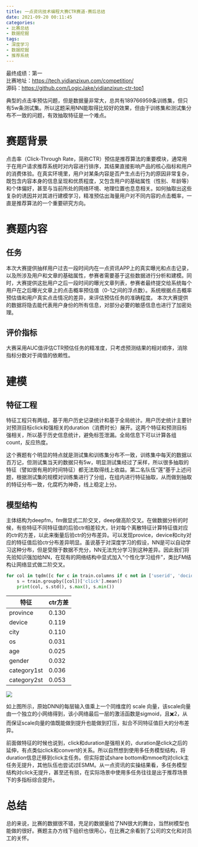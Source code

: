 ```yaml
---
title: 一点资讯技术编程大赛CTR赛道-赛后总结
date: 2021-09-20 00:11:45
categories: 
- 比赛总结
- 数据挖掘
tags:
- 深度学习
- 数据挖掘
- 推荐系统
---
```

最终成绩：第一  
比赛地址：https://tech.yidianzixun.com/competition/  
源码：https://github.com/LogicJake/yidianzixun-ctr-top1 

典型的点击率预估问题，但是数据量非常大，总共有189766959条训练集，但只有5w条测试集。所以这题采用NN能取得比较好的效果，但由于训练集和测试集分布不一致的问题，有效抽取特征是一个难点。
<!-- more -->

# 赛题背景
点击率（Click-Through Rate，简称CTR）预估是推荐算法的重要模块，通常用于在用户请求推荐系统时对内容进行排序，其结果直接影响产品的核心指标和用户的消费体验。在真实环境里，用户对某条内容是否产生点击行为的原因非常复杂，既包含内容本身的信息呈现和优质程度，又包含用户的基础属性（性别、年龄等）和个体偏好，甚至与当前所处的网络环境、地理位置也息息相关。如何抽取出这些复杂的诱因并对其进行建模学习，精准预估出海量用户对不同内容的点击概率，一直是推荐算法的一个重要研究方向。

# 赛题内容
## 任务
本次大赛提供抽样用户过去一段时间内在一点资讯APP上的真实曝光和点击记录，以及所涉及用户和文章的基础属性，参赛者需要基于这些数据进行分析和建模。同时，大赛提供这批用户之后一段时间的曝光文章列表，参赛者最终提交给系统每个用户在之后曝光文章上的点击概率预估值（0-1之间的浮点数）。系统根据点击概率预估值和用户真实点击情况的差异，来评估预估任务的准确程度。 本次大赛提供的数据将隐去能代表用户身份的所有信息，对部分必要的敏感信息也进行了加密处理。

## 评价指标
大赛采用AUC值评估CTR预估任务的精准度，只考虑预测结果的相对顺序，消除指标分数对于阈值的依赖性。

# 建模
## 特征工程
特征工程只有两组，基于用户历史记录统计和基于全局统计。用户历史统计主要针对预测目标click和强相关的duration（消费时长）展开。这两个特征和预测目标强相关，所以基于历史信息统计，避免标签泄漏。全局信息下可以计算各组count，反应热度。

这个赛题有个明显的特点就是测试集和训练集分布不一致，训练集中每天的数据以百万记，但测试集当天的数据只有5w，明显测试集经过了采样，所以很多抽取的特征（譬如很有用的时间特征）都无法取得线上收益。第二名队伍“莲”基于上述问题，根据测试集的规模对训练集进行了分组，在组内进行特征抽取，从而做到抽取的特征分布一致，化腐朽为神奇，线上稳定上分。

## 模型结构
主体结构为deepfm，fm做显式二阶交叉，deep做高阶交叉。在做数据分析的时候，有些特征不同特征值的后验ctr相差较大，针对每个离散特征计算特征值对应的ctr的方差，以此来衡量后验ctr的分布差异。可以发现provice，device和city对应的特征值后验ctr分布差异明显。虽说基于对深度学习的假设，NN是可以自动学习这种分布，但是受限于数据不充分，NN无法充分学习到这种差异。因此我们将先验知识强加给NN，在现有的网络结构中显式加入“个性化学习组件”，类比FM结构让网络显式做二阶交叉。

```python
for col in tqdm([c for c in train.columns if c not in ['userid', 'docid', 'click']]):
    s = train.groupby([col])['click'].mean()
    print(col, s.std(), s.max(), s.min())
```
| 特征        | ctr方差 |
| ----------- | ------- |
| province    | 0.130   |
| device      | 0.119   |
| city        | 0.110   |
| os          | 0.031   |
| age         | 0.025   |
| gender      | 0.032   |
| category1st | 0.036   |
| category2st | 0.053   |

![](https://pic.logicjake.xyz/ydzz_model.png)

如上图所示，原始DNN的每层输入值乘上一个同维度的 scale 向量，该scale向量由一个独立的小网络得到，该小网络最后一层的激活函数是sigmoid，且✖️2，从而保证scale向量的值既能做到提升也能做到打压，拟合不同特征值巨大的分布差异。

前面做特征的时候也说到，click和duration是强相关的，duration是click之后的延伸，有点类似click和convert的关系。所以自然想到使用多任务模型结构，将duration信息迁移到click主任务。但实际尝试share bottom和mmoe均对click主任务无提升，其他队伍也尝试过ESMM。从一点资讯的实操结果看，多任务模型结构对click无提升，甚至还有损，在实际场景中使用多任务往往是出于推荐场景下的多指标综合提升。

# 总结
总的来说，比赛的数据很不错，充足的数据量给了NN很大的舞台，当然树模型也能做的很好。赛题主办方线下组织也很用心，在比赛之余看到了公司的文化和对员工的关怀。